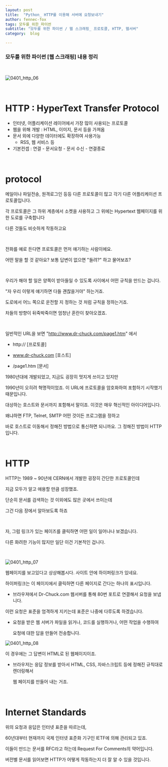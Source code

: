 ```yaml
---
layout: post
title:  "Python_ HTTP를 이용해 서버에 요청보내기"
author: fennec-fox
tags: 모두를_위한_파이썬
subtitle: "모두를 위한 파이썬 / 웹 스크래핑_ 프로토콜, HTTP, 웹서버"
category:  blog

---
```


### 모두를 위한 파이썬 [웹 스크래핑] 내용 정리

<br>

![0401_http_06](/assets/img_studed/0401_http_06.png)

<br>

# HTTP : HyperText Transfer Protocol

- 인터넷, 어플리케이션 레이어에서 가장 많이 사용되는 프로토콜
- 웹을 위해 개발 : HTML, 이미지, 문서 등을 가져옴
- 문서 외에 다양한 데이터에도 확장하여 사용가능 
  - RSS, 웹 서비스 등
- 기본컨셉 : 연결 - 문서요청 - 문서 수신 - 연결종료

<br>

# protocol

메일이나 파일전송, 원격로그인 등등 다른 프로토콜이 많고 각기 다른 어플리케이션 프로토콜입니다. 

각 프로토콜은 그 하위 계층에서 소켓을 사용하고 그 위에는 Hypertext 웹페이지를 위한 도로를 구축합니다

다른 것들도 비슷하게 작동하고요

<br>

전화를 예로 든다면 프로토콜은 먼저 얘기하는 사람이에요.

어떤 말을 할 것 같아요? 보통 답변이 없으면 "들려?" 하고 물어보죠?

<br>

우리가 해야 할 일은 양쪽이 받아들일 수 있도록 사이에서 어떤 규칙을 만드는 겁니다. 

"자 우리 이렇게 얘기하면 다들 괜찮을거야" 하는거죠.

도로에서 어느 쪽으로 운전할 지 정하는 것 처럼 규칙을 정하는거죠.

차들의 방향이 뒤죽박죽이면 엄청난 혼란이 찾아오겠죠.

<br>

일반적인 URL을 보면 "http://www.dr-chuck.com/page1.htm" 에서

- http:// [프로토콜]

- www.dr-chuck.com [호스트]
- /page1.htm  [문서]

1980년대에 개발되었고, 지금도 굉장히 멋지게 쓰이고 있지만 

1990년이 오히려 혁명적이었죠. 이 URL에 프로토콜을 암호화하여 포함하기 시작했기 때문입니다.

대상하는 호스트와 문서까지 포함해서 말이죠. 이것은 매우 혁신적인 아이디어입니다.

왜냐하면 FTP, Telnet, SMTP 어떤 것이든 프로그램을 정하고 

바로 호스트로 이동해서 정해진 방법으로 통신하면 되니까요. 그 정해진 방법이 HTTP 입니다. 

<br>

# HTTP

HTTP는 1989 ~ 90년에 CERN에서 개발한 굉장히 간단한 프로토콜인데

지금 모두가 알고 애용할 만큼 성장했죠.

단순히 문서를 검색하는 것 이외에도 많은 곳에서 쓰이는데

그건 다음 장에서 알아보도록 하죠

<br>

자, 그럼 링크가 있는 페이즈를 클릭하면 어떤 일이 일어나나 보겠습니다. 

다른 화려한 기능이 많지만 일단 이건 기본적인 겁니다.

<br>

![0401_http_07](/assets/img_studed/0401_http_07.png)

웹페이지를 보고있다고 상상해봅시다. 사이트 안에 하이퍼링크가 있네요.

하이퍼링크는 이 페이지에서 클릭하면 다른 페이지로 간다는 하나의 표시입니다. 

- 브라우져에서 Dr-Chuck.com 웹서버를 통해 80번 포트로 연결해서 요청을 보냅니다. 

이런 요청은 표준을 엄격하게 지키는데 표준은 나중에 다루도록 하겠습니다.

- 요청을 받은 웹 서버가 파일을 읽거나, 코드를 실행하거나, 어떤 작업을 수행하여 

  요청에 대한 답을 만들어 전송합니다.

![0401_http_08](/assets/img_studed/0401_http_08.png)

이 경우에는 그 답변이 HTML로 된 웹페이지이죠.

- 브라우저는 응답 정보를 받아서 HTML, CSS, 자바스크립트 등에 정해진 규칙대로 렌더링해서

  웹 페이지를 만들어 내는 거죠. 

<br>

# Internet Standards

위의 요청과 응답은 인터넷 표준을 따르는데,

60년대부터 현재까지 국제 인터넷 표준화 기구인 IETF에 의해 관리되고 있죠.

이들이 만드는 문서를 RFC라고 하는데 Request For Comments의 약어입니다. 

버전별 문서를 읽어보면 HTTP가 어떻게 작동하는지 더 잘 알 수 있을 것입니다. 

